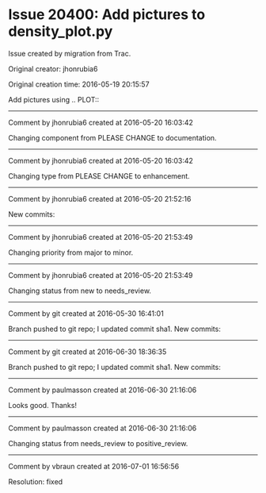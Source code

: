 # Issue 20400: Add pictures to density_plot.py

Issue created by migration from Trac.

Original creator: jhonrubia6

Original creation time: 2016-05-19 20:15:57

Add pictures using .. PLOT::


---

Comment by jhonrubia6 created at 2016-05-20 16:03:42

Changing component from PLEASE CHANGE to documentation.


---

Comment by jhonrubia6 created at 2016-05-20 16:03:42

Changing type from PLEASE CHANGE to enhancement.


---

Comment by jhonrubia6 created at 2016-05-20 21:52:16

New commits:


---

Comment by jhonrubia6 created at 2016-05-20 21:53:49

Changing priority from major to minor.


---

Comment by jhonrubia6 created at 2016-05-20 21:53:49

Changing status from new to needs_review.


---

Comment by git created at 2016-05-30 16:41:01

Branch pushed to git repo; I updated commit sha1. New commits:


---

Comment by git created at 2016-06-30 18:36:35

Branch pushed to git repo; I updated commit sha1. New commits:


---

Comment by paulmasson created at 2016-06-30 21:16:06

Looks good. Thanks!


---

Comment by paulmasson created at 2016-06-30 21:16:06

Changing status from needs_review to positive_review.


---

Comment by vbraun created at 2016-07-01 16:56:56

Resolution: fixed
